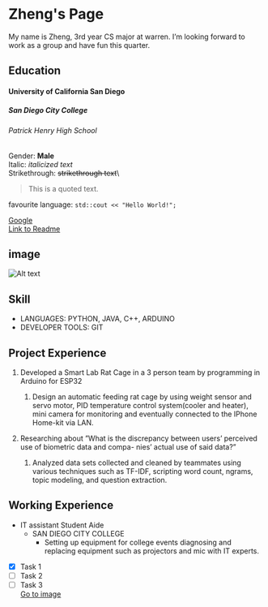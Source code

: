 # Zheng's Page
My name is Zheng, 3rd year CS major at warren. I’m looking forward to work as a group and have fun this quarter.
## Education
#### University of California San Diego
##### San Diego City College
###### Patrick Henry High School

Gender: **Male**\
Italic: *italicized text*\
Strikethrough: ~~strikethrough text~~\

> This is a quoted text.
>
favourite language:
```std::cout << "Hello World!";```

[Google](https://www.google.com/)\
[Link to Readme](README.md)

## image
![Alt text](https://cdn.stocksnap.io/img-thumbs/960w/abstract-contour_W2CDR89NLY.jpg)


## Skill
- LANGUAGES: PYTHON, JAVA, C++, ARDUINO
- DEVELOPER TOOLS: GIT

## Project Experience
1. Developed a Smart Lab Rat Cage in a 3 person team by programming in Arduino for ESP32
     1. Design an automatic feeding rat cage by using weight sensor and servo motor, PID temperature control system(cooler and heater), mini camera for monitoring and eventually connected to the IPhone Home-kit via LAN.
   
2. Researching about ”What is the discrepancy between users’ perceived use of biometric data and compa- nies’ actual use of said data?”
     1. Analyzed data sets collected and cleaned by teammates using various techniques such as TF-IDF, scripting word count, ngrams, topic modeling, and question extraction.

## Working Experience

- IT assistant Student Aide
  - SAN DIEGO CITY COLLEGE
    - Setting up equipment for college events diagnosing and replacing equipment such as projectors and mic with IT experts.

- [x] Task 1
- [ ] Task 2
- [ ] Task 3\
[Go to image](#image)